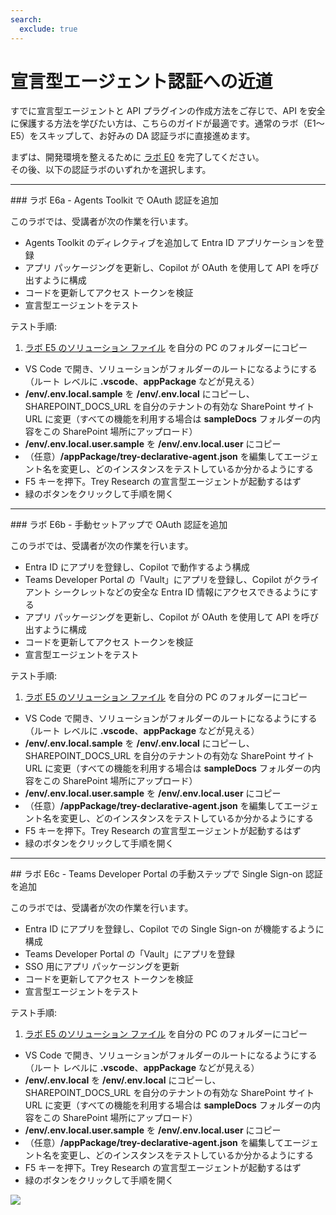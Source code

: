 ```yaml
---
search:
  exclude: true
---
```

# 宣言型エージェント認証への近道

すでに宣言型エージェントと API プラグインの作成方法をご存じで、API を安全に保護する方法を学びたい方は、こちらのガイドが最適です。通常のラボ（E1〜E5）をスキップして、お好みの DA 認証ラボに直接進めます。

まずは、開発環境を整えるために [ラボ E0](../extend-m365-copilot/00-prerequisites.md) を完了してください。  
その後、以下の認証ラボのいずれかを選択します。

<hr />
### ラボ E6a - Agents Toolkit で OAuth 認証を追加

このラボでは、受講者が次の作業を行います。

  - Agents Toolkit のディレクティブを追加して Entra ID アプリケーションを登録
  - アプリ パッケージングを更新し、Copilot が OAuth を使用して API を呼び出すように構成
  - コードを更新してアクセス トークンを検証
  - 宣言型エージェントをテスト

テスト手順:
    
  1. [ラボ E5 のソリューション ファイル](https://github.com/microsoft/copilot-camp/tree/main/src/extend-m365-copilot/path-e-lab05-add-adaptive-cards/trey-research-lab05-END) を自分の PC のフォルダーにコピー
  - VS Code で開き、ソリューションがフォルダーのルートになるようにする（ルート レベルに **.vscode**、**appPackage** などが見える）
  - **/env/.env.local.sample** を **/env/.env.local** にコピーし、SHAREPOINT_DOCS_URL を自分のテナントの有効な SharePoint サイト URL に変更（すべての機能を利用する場合は **sampleDocs** フォルダーの内容をこの SharePoint 場所にアップロード）
  - **/env/.env.local.user.sample** を **/env/.env.local.user** にコピー
  - （任意）**/appPackage/trey-declarative-agent.json** を編集してエージェント名を変更し、どのインスタンスをテストしているか分かるようにする
  - F5 キーを押下。Trey Research の宣言型エージェントが起動するはず
  - 緑のボタンをクリックして手順を開く  
  <cc-next url="../06a-add-authentication-ttk" label="ラボ E6a - Agents Toolkit で OAuth"/>

<hr />
### ラボ E6b - 手動セットアップで OAuth 認証を追加

このラボでは、受講者が次の作業を行います。

  - Entra ID にアプリを登録し、Copilot で動作するよう構成
  - Teams Developer Portal の「Vault」にアプリを登録し、Copilot がクライアント シークレットなどの安全な Entra ID 情報にアクセスできるようにする
  - アプリ パッケージングを更新し、Copilot が OAuth を使用して API を呼び出すように構成
  - コードを更新してアクセス トークンを検証
  - 宣言型エージェントをテスト

テスト手順:
    
  1. [ラボ E5 のソリューション ファイル](https://github.com/microsoft/copilot-camp/tree/main/src/extend-m365-copilot/path-e-lab05-add-adaptive-cards/trey-research-lab05-END) を自分の PC のフォルダーにコピー
  - VS Code で開き、ソリューションがフォルダーのルートになるようにする（ルート レベルに **.vscode**、**appPackage** などが見える）
  - **/env/.env.local.sample** を **/env/.env.local** にコピーし、SHAREPOINT_DOCS_URL を自分のテナントの有効な SharePoint サイト URL に変更（すべての機能を利用する場合は **sampleDocs** フォルダーの内容をこの SharePoint 場所にアップロード）
  - **/env/.env.local.user.sample** を **/env/.env.local.user** にコピー
  - （任意）**/appPackage/trey-declarative-agent.json** を編集してエージェント名を変更し、どのインスタンスをテストしているか分かるようにする
  - F5 キーを押下。Trey Research の宣言型エージェントが起動するはず
  - 緑のボタンをクリックして手順を開く  
  <cc-next url="../06b-add-authentication" label="ラボ E6b - 手動セットアップで OAuth"/>

<hr />
## ラボ E6c - Teams Developer Portal の手動ステップで Single Sign-on 認証を追加

このラボでは、受講者が次の作業を行います。

  - Entra ID にアプリを登録し、Copilot での Single Sign-on が機能するように構成
  - Teams Developer Portal の「Vault」にアプリを登録
  - SSO 用にアプリ パッケージングを更新
  - コードを更新してアクセス トークンを検証
  - 宣言型エージェントをテスト

テスト手順:

  1. [ラボ E5 のソリューション ファイル](https://github.com/microsoft/copilot-camp/tree/main/src/extend-m365-copilot/path-e-lab05-add-adaptive-cards/trey-research-lab05-END) を自分の PC のフォルダーにコピー
  - VS Code で開き、ソリューションがフォルダーのルートになるようにする（ルート レベルに **.vscode**、**appPackage** などが見える）
  - **/env/.env.local** を **/env/.env.local** にコピーし、SHAREPOINT_DOCS_URL を自分のテナントの有効な SharePoint サイト URL に変更（すべての機能を利用する場合は **sampleDocs** フォルダーの内容をこの SharePoint 場所にアップロード）
  - **/env/.env.local.user.sample** を **/env/.env.local.user** にコピー
  - （任意）**/appPackage/trey-declarative-agent.json** を編集してエージェント名を変更し、どのインスタンスをテストしているか分かるようにする
  - F5 キーを押下。Trey Research の宣言型エージェントが起動するはず
  - 緑のボタンをクリックして手順を開く  
    <cc-next url="../06c-add-sso" label="ラボ E6c - Single Sign-on"/>

<img src="https://m365-visitor-stats.azurewebsites.net/copilot-camp/extend-m365-copilot/auth--ja" />